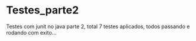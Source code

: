 # Testes_parte2
Testes com junit no java parte 2, total 7 testes aplicados, todos passando e rodando com exito...
